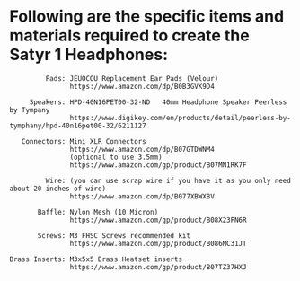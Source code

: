 # Following are the specific items and materials required to create the Satyr 1 Headphones:

             Pads: JEUOCOU Replacement Ear Pads (Velour)
                   https://www.amazon.com/dp/B0B3GVK9D4
                
         Speakers: HPD-40N16PET00-32-ND   40mm Headphone Speaker Peerless by Tympany
                   https://www.digikey.com/en/products/detail/peerless-by-tymphany/hpd-40n16pet00-32/6211127
                
       Connectors: Mini XLR Connectors
                   https://www.amazon.com/dp/B07GTDWNM4
                   (optional to use 3.5mm)
                   https://www.amazon.com/gp/product/B07MN1RK7F
                
             Wire: (you can use scrap wire if you have it as you only need about 20 inches of wire)
                   https://www.amazon.com/dp/B077XBWX8V
    
           Baffle: Nylon Mesh (10 Micron)
                   https://www.amazon.com/gp/product/B08X23FN6R
                
           Screws: M3 FHSC Screws recommended kit
                   https://www.amazon.com/gp/product/B086MC31JT
                
    Brass Inserts: M3x5x5 Brass Heatset inserts
                   https://www.amazon.com/gp/product/B07TZ37HXJ
